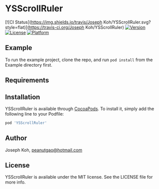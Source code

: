 # YSScrollRuler

[![CI Status](https://img.shields.io/travis/Joseph Koh/YSScrollRuler.svg?style=flat)](https://travis-ci.org/Joseph Koh/YSScrollRuler)
[![Version](https://img.shields.io/cocoapods/v/YSScrollRuler.svg?style=flat)](https://cocoapods.org/pods/YSScrollRuler)
[![License](https://img.shields.io/cocoapods/l/YSScrollRuler.svg?style=flat)](https://cocoapods.org/pods/YSScrollRuler)
[![Platform](https://img.shields.io/cocoapods/p/YSScrollRuler.svg?style=flat)](https://cocoapods.org/pods/YSScrollRuler)

## Example

To run the example project, clone the repo, and run `pod install` from the Example directory first.

## Requirements

## Installation

YSScrollRuler is available through [CocoaPods](https://cocoapods.org). To install
it, simply add the following line to your Podfile:

```ruby
pod 'YSScrollRuler'
```

## Author

Joseph Koh, peanutgao@hotmail.com

## License

YSScrollRuler is available under the MIT license. See the LICENSE file for more info.
